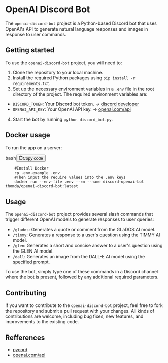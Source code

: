 <div class="markdown prose w-full break-words dark:prose-invert dark">
	<h1>OpenAI Discord Bot
	</h1>
	<p>The <code>openai-discord-bot</code> project is a Python-based Discord bot that uses OpenAI's API to generate
		natural language responses and images in response to user commands.</p>
	<h2>Getting started</h2>
	<p>To use the <code>openai-discord-bot</code> project, you will need to:</p>
	<ol>
		<li>Clone the repository to your local machine.</li>
		<li>Install the required Python packages using <code>pip install -r requirements.txt</code>.</li>
		<li>Set up the necessary environment variables in a <code>.env</code> file in the root directory of the project.
			The required environment variables are:</li>
	</ol>
	<ul>
		<li><code>DISCORD_TOKEN</code>: Your Discord bot token. -> <a href="https://discordapp.com/developers/applications">discord developer</a></li>
		<li><code>OPENAI_API_KEY</code>: Your OpenAI API key.  -> <a href="https://openai.com/api/">openai.com/api</a></li> 
	</ul>
	<ol start="4">
		<li>Start the bot by running <code>python discord_bot.py</code>.</li>
	</ol>
	<h2>Docker usage</h2>
		<p>To run the app on a server:</p>
	<pre><div class="bg-black mb-4 rounded-md"><div class="flex items-center relative text-gray-200 bg-gray-800 px-4 py-2 text-xs font-sans"><span class="">bash</span><button class="flex ml-auto gap-2"><svg stroke="currentColor" fill="none" stroke-width="2" viewBox="0 0 24 24" stroke-linecap="round" stroke-linejoin="round" class="h-4 w-4" height="1em" width="1em" xmlns="http://www.w3.org/2000/svg"><path d="M16 4h2a2 2 0 0 1 2 2v14a2 2 0 0 1-2 2H6a2 2 0 0 1-2-2V6a2 2 0 0 1 2-2h2"></path><rect x="8" y="2" width="8" height="4" rx="1" ry="1"></rect></svg>Copy code</button></div><div class="p-4 overflow-y-auto"><code class="!whitespace-pre hljs language-bash">
	#Install Docker
	cp .env.example .env
	#Then input the require values into the .env keys
	docker run --env-file .env --rm --name discord-openai-bot thomda/openai-discord-bot:latest
</code></div></div></pre>
	<h2>Usage</h2>
	<p>The <code>openai-discord-bot</code> project provides several slash commands that trigger different OpenAI models
		to generate responses to user queries:</p>
	<ul>
		<li><code>/glados</code>: Generates a quote or comment from the GLaDOS AI model.</li>
		<li><code>/timmy</code>: Generates a response to a user's question using the TIMMY AI model.</li>
		<li><code>/glen</code>: Generates a short and concise answer to a user's question using the GLEN AI model.</li>
		<li><code>/dall</code>: Generates an image from the DALL-E AI model using the specified prompt.</li>
	</ul>
	<p>To use the bot, simply type one of these commands in a Discord channel where the bot is present, followed by any
		additional required parameters.</p>
	<h2>Contributing</h2>
	<p>If you want to contribute to the <code>openai-discord-bot</code> project, feel free to fork the repository and
		submit a pull request with your changes. All kinds of contributions are welcome, including bug fixes, new
		features, and improvements to the existing code.</p>
	<h2>Refferences</h2>
	<ul>
	<li><a href="https://docs.pycord.dev">pycord</a></li>
	<li><a href="https://openai.com/api/">openai.com/api</a></li>
	</ul>
	
</div>
